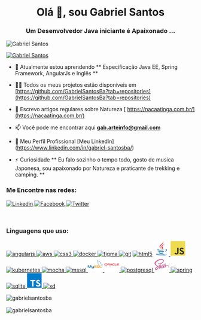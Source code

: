 <h1 align = "center"> Olá 👋, sou Gabriel Santos </h1>
<h3 align = "center"> Um Desenvolvedor Java iniciante é Apaixonado ... </h3>

<p align = "left"> <img src="https://komarev.com/ghpvc/?username=gabrielsantosba&label=Profile%20views&color=0e75b6&style=flat" alt="Gabriel Santos" /> </p>


<p align = "left"> <a href = "https : //github.com/ryo-ma/github-profile-trophy "> <img src="https://scontent.fval1-1.fna.fbcdn.net/v/t1.0-9/121458086_2169036856573187_1114973942487733685_o.jpg?_nc_cat=105&ccb=2&_nc_sid=09cbfe&_nc_ohc=N_3gYAy2Mn4AX_ueX64&_nc_ht=scontent.fval1-1.fna&oh=c6eda0a1110eb501f030f6e6f24743e5&oe=60325D87"alt =" Gabriel Santos"width = "20%" height = "25%"/>
</a> 
</p>
 


- 🌱 Atualmente estou aprendendo ** Especificação Java EE, Spring Framework, AngularJs e Inglês **

- 👨‍💻 Todos os meus projetos estão disponíveis em [https://github.com/GabrielSantosBa?tab=repositories](https://github.com/GabrielSantosBa?tab=repositories)

- 📝 Escrevo artigos regulares sobre Natureza [ https://nacaatinga.com.br/](https://nacaatinga.com.br/)

- 📫 Você pode me encontrar aqui **gab.arteinfo@gmail.com**

- 📄 Meu Perfil Profissional [Meu Linkedin] (https://www.linkedin.com/in/gabriel-santosba/)

- ⚡ Curiosidade ** Eu falo sozinho o tempo todo,  gosto de musica Japonesa, sou apaixonado por Natureza e praticante de trekking e camping. **



<h3 align = "left"> Me Encontre nas redes: </h3>

<p align = "left"> 
<a href="https://linkedin.com/in/gabriel-santosba" target="blank"> <img align = "center" src="https://cdn.onlinewebfonts.com/svg/img_43781.png"alt ="Linkedin "height="30"width="40"/> 
 </a> 
 <a href ="https://www.facebook.com/GabrielSantosWebDeveloper"target = "blank"> <img align = "center" src = "https://cdns.iconmonstr.com/wp-content/assets/preview/2017/240/iconmonstr-facebook-6.png" alt = "Facebook" height = "30"width ="40" /> 
 </a>
<a href ="https://twitter.com/Gabriel11780553/" target="_blank"> <img align = "center" src = "https://www.seekpng.com/png/small/351-3516255_png-file-svg-twitter-icon-white-square.png" alt = "Twitter" height = "30"width ="40" /> 
 </a> 
</p></br>
 
 
 
 
<h3 center =" left "> Linguagens que uso: </h3>
<p align = "left"> <a href="https://angular.io" target="_blank"> <img src = "https://angular.kr/assets/images/logos/angular/angular.png"alt =" angularjs "width =" 40 "height =" 40 "/> </a> <a href =" https://aws.amazon.com "target =" _ blank "> <img src ="https://upload.wikimedia.org/wikipedia/commons/thumb/5/5c/AWS_Simple_Icons_AWS_Cloud.svg/1024px-AWS_Simple_Icons_AWS_Cloud.svg.png"alt =" aws "width =" 40 "height =" 40 " /> </a> <a href="https://www.w3schools.com/css/" target="_blank"> <img src = "https://cdn.worldvectorlogo.com/logos/css3.svg"alt =" css3 "width =" 40 "height =" 40 "/> </a> <a href ="https://www.docker.com"target =" _ blank "> <img src ="https://www.docker.com/sites/default/files/d8/2019-07/Moby-logo.png"alt =" docker "width =" 40 "height =" 40 "/> </a> <a href="https://www.figma.com/" target="_blank"> <img src ="https://upload.wikimedia.org/wikipedia/commons/3/33/Figma-logo.svg"alt =" figma "width =" 40 "height =" 40 "/> </a> <a href =" https://git-scm.com/ "target =" _ blank "> <img src="https://www.vectorlogo.zone/logos/git-scm/git-scm-icon.svg" alt = "git" width = "40" height = "40" /></a> <a href="https://www.w3.org/html/" target="_ blank"> <img src="https://upload.wikimedia.org/wikipedia/commons/thumb/6/61/HTML5_logo_and_wordmark.svg/512px-HTML5_logo_and_wordmark.svg.png" alt="html5 "width="40"height="40"/></a> <a href="https://www.java.com" target="_blank"> <img src = "https://raw.githubusercontent.com/devicons/devicon/master/icons/java/java-original.svg" alt = "java" width = "40" height = "40" /> </a> <a href = "https: //developer.mozilla.org / en-US / docs / Web / JavaScript "target =" _ blank "> <img src =" https://raw.githubusercontent.com/devicons/devicon/master/icons/javascript/javascript-original.svg "alt = "javascript" width = "40" height = "40" /> </a> <a href="https://kubernetes.io" target="_blank"> <img src = "https://www.vectorlogo.zone/logos/kubernetes/kubernetes-icon.svg"alt =" kubernetes "width =" 40 "height =" 40 "/> </a> <a href ="https://mochajs.org"target = "_blank"> <img src = "https://www.vectorlogo.zone/logos/mochajs/mochajs-icon.svg" alt = "mocha" width = "40" height = "40" /> </a><a href="https://www.microsoft.com/en-us/sql-server" target="_blank"> <img src = "https://cdn.worldvectorlogo.com/logos/microsoft-sql-server.svg"alt =" mssql "width =" 40 "height =" 40 "/> </a> <a href="https://www.mysql.com/" target="_blank"> <img src = "https://raw.githubusercontent.com/devicons/devicon/master/icons/mysql/mysql-original-wordmark.svg" alt = "mysql" width = "40" height = "40" /> </ a > <a href="https://www.oracle.com/" target="_blank"> <img src = "https://raw.githubusercontent.com/devicons/devicon/master/icons/oracle/oracle-original.svg"alt =" oracle "width = "40" height = "40" /> </a> <a href="https://www.postgresql.org" target="_blank"> <img src="https://raw.githubusercontent.com/devcons/devicon/master/icons/postgresql/postgresql-original-wordmark.svg"alt =" postgresql "width =" 40 "height =" 40 "/> </a> <a href =" https://sass-lang.com"target =" _ blank "> <img src ="https://raw.githubusercontent.com/devicons/devicon/master/icons/sass/sass-original.svg"alt =" sass "width = "40" height = "40" /> </a> <a href="https://spring.io/" target="_blank"> <img src ="https://www.vectorlogo.zone/logos/springio/springio-icon.svg"alt =" spring "width =" 40 "height =" 40 "/> </a> <a href ="https://www.sqlite.org/"target = "_ blank"> <img src="https://www.vectorlogo.zone/logos/sqlite/sqlite-icon.svg" alt = "sqlite" width = "40" height = "40" /> </ a > <a href="https://www.typescriptlang.org/" target="_blank"> <img src="https://raw.githubusercontent.com/devicons/devicon/master/icons/typescript/typescript-original.svg"alt ="typescript "width =" 40 "height =" 40 "/> </a> <a href="https://www.adobe.com/products/xd.html"target ="_ blank "><img src="https://cdn.worldvectorlogo.com/logos/adobe-xd.svg" alt = "xd" width = "40" height = "40" /> </a> </p>

<p> <img align = "center" src = "https://github-readme-stats.vercel.app/api/top-langs?username=gabrielsantosba&show_icons=true&locale=en&layout=compact" alt = "gabrielsantosba" /> </p>

<p> <img align = "center" src = "https://github-readme-streak-stats.herokuapp.com/?user=gabrielsantosba&" alt = "gabrielsantosba" /> </p>



